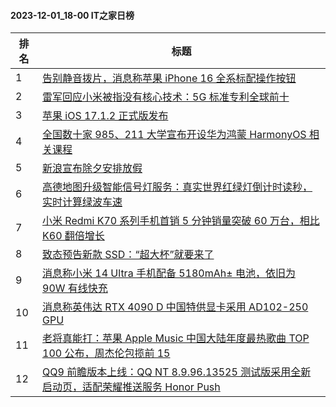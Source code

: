 #### 2023-12-01_18-00  IT之家日榜

| 排名 | 标题|
| --- | ---|
| 1 | [告别静音拨片，消息称苹果 iPhone 16 全系标配操作按钮](https://www.ithome.com/0/736/295.htm) |
| 2 | [雷军回应小米被指没有核心技术：5G 标准专利全球前十](https://www.ithome.com/0/736/210.htm) |
| 3 | [苹果 iOS 17.1.2 正式版发布](https://www.ithome.com/0/736/257.htm) |
| 4 | [全国数十家 985、211 大学宣布开设华为鸿蒙 HarmonyOS 相关课程](https://www.ithome.com/0/736/349.htm) |
| 5 | [新浪宣布除夕安排放假](https://www.ithome.com/0/736/368.htm) |
| 6 | [高德地图升级智能信号灯服务：真实世界红绿灯倒计时读秒，实时计算绿波车速](https://www.ithome.com/0/736/196.htm) |
| 7 | [小米 Redmi K70 系列手机首销 5 分钟销量突破 60 万台，相比 K60 翻倍增长](https://www.ithome.com/0/736/354.htm) |
| 8 | [致态预告新款 SSD：“超大杯”就要来了](https://www.ithome.com/0/736/195.htm) |
| 9 | [消息称小米 14 Ultra 手机配备 5180mAh± 电池，依旧为 90W 有线快充](https://www.ithome.com/0/736/238.htm) |
| 10 | [消息称英伟达 RTX 4090 D 中国特供显卡采用 AD102-250 GPU](https://www.ithome.com/0/736/249.htm) |
| 11 | [老将真能打：苹果 Apple Music 中国大陆年度最热歌曲 TOP 100 公布，周杰伦包揽前 15](https://www.ithome.com/0/736/239.htm) |
| 12 | [QQ9 前瞻版本上线：QQ NT 8.9.96.13525 测试版采用全新启动页，适配荣耀推送服务 Honor Push](https://www.ithome.com/0/736/271.htm) |
